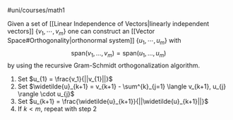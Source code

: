 #uni/courses/math1 

Given a set of [[Linear Independence of Vectors|linearly independent vectors]] $\{v_{1}, \cdots, v_{m}\}$ one can construct an [[Vector Space#Orthogonality|orthonormal system]] $\{u_{1}, \cdots, u_{m}\}$ with
$$
\text{span}(v_{1}, \dots, v_{m}) = \text{span}(u_{1}, \dots, u_{m})
$$
by using the recursive Gram-Schmidt orthogonalization algorithm.

1. Set $u_{1} = \frac{v_1}{||v_{1}||}$
2. Set $\widetilde{u}_{k+1} = v_{k+1} - \sum^{k}_{j=1} \langle v_{k+1}, u_{j} \rangle \cdot u_{j}$
3. Set $u_{k+1} = \frac{\widetilde{u}_{k+1}}{||\widetilde{u}_{k+1}||}$
4. If $k<m$, repeat with step 2